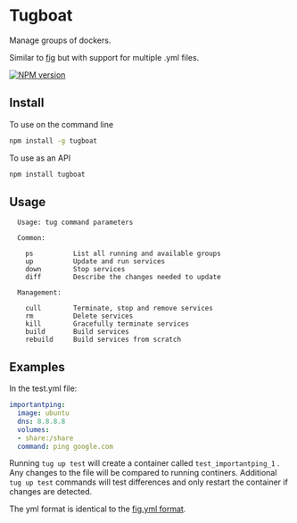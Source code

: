 # Tugboat

Manage groups of dockers.

Similar to [fig](http://www.fig.sh/) but with support for multiple .yml files.

[![NPM version](https://badge.fury.io/js/tugboat.svg)](http://badge.fury.io/js/tugboat)

## Install

To use on the command line

```sh
npm install -g tugboat
```

To use as an API

```sh
npm install tugboat
```


## Usage

```
  Usage: tug command parameters

  Common:

    ps          List all running and available groups
    up          Update and run services
    down        Stop services
    diff        Describe the changes needed to update

  Management:

    cull        Terminate, stop and remove services
    rm          Delete services
    kill        Gracefully terminate services
    build       Build services
    rebuild     Build services from scratch
```

## Examples

In the test.yml file:

```yml
importantping:
  image: ubuntu
  dns: 8.8.8.8
  volumes:
  - share:/share
  command: ping google.com
```

Running `tug up test` will create a container called `test_importantping_1`
. Any changes to the file will be compared to running continers. Additional `tug up test` commands will test differences and only restart the container if changes are detected.

The yml format is identical to the [fig.yml format](http://www.fig.sh/yml.html).